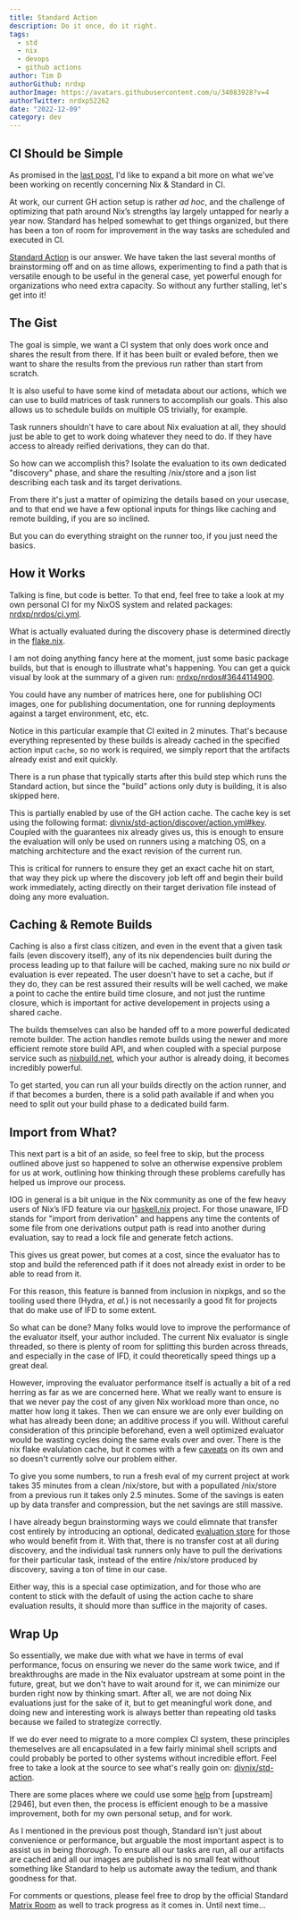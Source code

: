 ```yaml
---
title: Standard Action
description: Do it once, do it right.
tags:
  - std
  - nix
  - devops
  - github actions
author: Tim D
authorGithub: nrdxp
authorImage: https://avatars.githubusercontent.com/u/34083928?v=4
authorTwitter: nrdxp52262
date: "2022-12-09"
category: dev
---
```


## CI Should be Simple

As promised in the [last post](./std), I'd like to expand a bit more on what we've
been working on recently concerning Nix & Standard in CI.

At work, our current GH action setup is rather _ad hoc_, and the challenge of optimizing that path
around Nix’s strengths lay largely untapped for nearly a year now. Standard has helped somewhat
to get things organized, but there has been a ton of room for improvement in the way tasks are
scheduled and executed in CI.

[Standard Action][action] is our answer. We have taken the last several months of brainstorming
off and on as time allows, experimenting to find a path that is versatile enough to be useful
in the general case, yet powerful enough for organizations who need extra capacity. So without
any further stalling, let's get into it!

## The Gist

The goal is simple, we want a CI system that only does work once and shares the result from there.
If it has been built or evaled before, then we want to share the results from the previous run
rather than start from scratch.

It is also useful to have some kind of metadata about our actions, which we can use to build
matrices of task runners to accomplish our goals. This also allows us to schedule builds on
multiple OS trivially, for example.

Task runners shouldn't have to care about Nix evaluation at all, they should just be able to get
to work doing whatever they need to do. If they have access to already reified derivations, they
can do that.

So how can we accomplish this? Isolate the evaluation to its own dedicated "discovery" phase, and
share the resulting /nix/store and a json list describing each task and its target derivations.

From there it's just a matter of opimizing the details based on your usecase, and to that end we
have a few optional inputs for things like caching and remote building, if you are so inclined.

But you can do everything straight on the runner too, if you just need the basics.

## How it Works

Talking is fine, but code is better. To that end, feel free to take a look at my own personal CI
for my NixOS system and related packages: [nrdxp/nrdos/ci.yml][nrdos].

What is actually evaluated during the discovery phase is determined directly in the
[flake.nix][ci-api].

I am not doing anything fancy here at the moment, just some basic package builds, but that is
enough to illustrate what's happening. You can get a quick visual by look at the summary of
a given run: [nrdxp/nrdos#3644114900](https://github.com/nrdxp/nrdos/actions/runs/3644114900).

You could have any number of matrices here, one for publishing OCI images, one for publishing
documentation, one for running deployments against a target environment, etc, etc.

Notice in this particular example that CI exited in 2 minutes. That's because everything
represented by these builds is already cached in the specified action input `cache`, so no work is
required, we simply report that the artifacts already exist and exit quickly.

There is a run phase that typically starts after this build step which runs the Standard action,
but since the "build" actions only duty is building, it is also skipped here.

This is partially enabled by use of the GH action cache. The cache key is set using the following
format: [divnix/std-action/discover/action.yml#key][key]. Coupled with the guarantees nix already
gives us, this is enough to ensure the evaluation will only be used on runners using a matching OS,
on a matching architecture and the exact revision of the current run.

This is critical for runners to ensure they get an exact cache hit on start, that way they pick
up where the discovery job left off and begin their build work immediately, acting directly
on their target derivation file instead of doing any more evaluation.

## Caching & Remote Builds

Caching is also a first class citizen, and even in the event that a given task fails (even
discovery itself), any of its nix dependencies built during the process leading up to that failure
will be cached, making sure no nix build _or_ evaluation is ever repeated. The user doesn't have
to set a cache, but if they do, they can be rest assured their results will be well cached, we
make a point to cache the entire build time closure, and not just the runtime closure, which is
important for active developement in projects using a shared cache.

The builds themselves can also be handed off to a more powerful dedicated remote builder. The
action handles remote builds using the newer and more efficient remote store build API, and when
coupled with a special purpose service such as [nixbuild.net](https://nixbuild.net), which your
author is already doing, it becomes incredibly powerful.

To get started, you can run all your builds directly on the action runner, and if that becomes
a burden, there is a solid path available if and when you need to split out your build phase to a
dedicated build farm.

## Import from What?

This next part is a bit of an aside, so feel free to skip, but the process outlined above just so
happened to solve an otherwise expensive problem for us at work, outlining how thinking through
these problems carefully has helped us improve our process.

IOG in general is a bit unique in the Nix community as one of the few heavy users of Nix’s IFD
feature via our [haskell.nix][haskell] project. For those unaware, IFD stands for
"import from derivation" and happens any time the contents of some file from one derivations output
path is read into another during evaluation, say to read a lock file and generate fetch actions.

This gives us great power, but comes at a cost, since the evaluator has to stop and build the
referenced path if it does not already exist in order to be able to read from it.

For this reason, this feature is banned from inclusion in nixpkgs, and so the tooling used there
(Hydra, _et al._) is not necessarily a good fit for projects that do make use of IFD to some extent.

So what can be done? Many folks would love to improve the performance of the evaluator itself, your
author included. The current Nix evaluator is single threaded, so there is plenty of room for
splitting this burden across threads, and especially in the case of IFD, it could theoretically
speed things up a great deal.

However, improving the evaluator performance itself is actually a bit of a red herring as far as
we are concerned here. What we really want to ensure is that we never pay the cost of any given Nix
workload more than once, no matter how long it takes. Then we can ensure we are only ever
building on what has already been done; an additive process if you will. Without careful
consideration of this principle beforehand, even a well optimized evaluator would be wasting cycles
doing the same evals over and over. There is the nix flake evalulation cache, but it comes with
a few [caveats][4279] on its own and so doesn't currently solve our problem either.

To give you some numbers, to run a fresh eval of my current project at work takes 35 minutes from a
clean /nix/store, but with a popullated /nix/store from a previous run it takes only 2.5 minutes.
Some of the savings is eaten up by data transfer and compression, but the net savings are still
massive.

I have already begun brainstorming ways we could elimnate that transfer cost entirely by introducing
an optional, dedicated [evaluation store](https://github.com/divnix/std-action/issues/10) for those
who would benefit from it. With that, there is no transfer cost at all during discovery, and the
individual task runners only have to pull the derivations for their particular task, instead of the
entire /nix/store produced by discovery, saving a ton of time in our case.

Either way, this is a special case optimization, and for those who are content to stick with the
default of using the action cache to share evaluation results, it should more than suffice in the
majority of cases.

## Wrap Up

So essentially, we make due with what we have in terms of eval performance, focus on ensuring we
never do the same work twice, and if breakthroughs are made in the Nix evaluator upstream at some
point in the future, great, but we don't have to wait around for it, we can minimize our burden
right now by thinking smart. After all, we are not doing Nix evaluations just for the sake of it,
but to get meaningful work done, and doing new and interesting work is always better than repeating
old tasks because we failed to strategize correctly.

If we do ever need to migrate to a more complex CI system, these principles themeselves are all
encapsulated in a few fairly minimal shell scripts and could probably be ported to other
systems without incredible effort. Feel free to take a look at the source to see what's really
goin on: [divnix/std-action](https://github.com/divnix/std-action).

There are some places where we could use some [help][7437] from [upstream][2946], but even then, the
process is efficient enough to be a massive improvement, both for my own personal setup, and for
work.

As I mentioned in the previous post though, Standard isn't just about convenience or performance,
but arguable the most important aspect is to assist us in being _thorough_. To ensure all
our tasks are run, all our artifacts are cached and all our images are published is no small feat
without something like Standard to help us automate away the tedium, and thank goodness for that.

For comments or questions, please feel free to drop by the official Standard [Matrix Room][matrix]
as well to track progress as it comes in. Until next time...

[action]: https://github.com/divnix/std-action
[haskell]: https://github.com/input-output-hk/haskell.nix
[nrdos]: https://github.com/nrdxp/nrdos/blob/master/.github/workflows/ci.yml
[key]: https://github.com/divnix/std-action/blob/6ed23356cab30bd5c1d957d45404c2accb70e4bd/discover/action.yml#L37
[7437]: https://github.com/NixOS/nix/issues/7437
[3946]: https://github.com/NixOS/nix/issues/3946#issuecomment-1344612074
[4279]: https://github.com/NixOS/nix/issues/4279#issuecomment-1343723345
[matrix]: https://matrix.to/#/#std-nix:matrix.org
[ci-api]: https://github.com/nrdxp/nrdos/blob/66149ed7fdb4d4d282cfe798c138cb1745bef008/flake.nix#L66-L68
